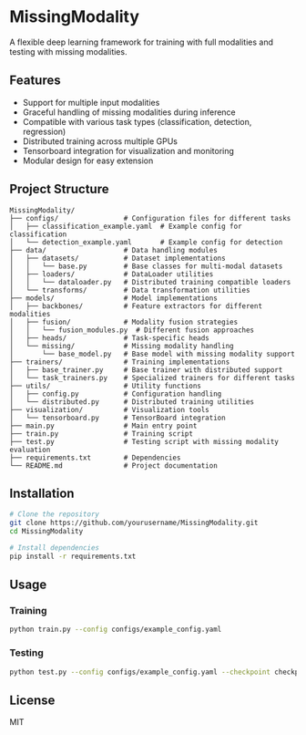 # MissingModality

A flexible deep learning framework for training with full modalities and testing with missing modalities.

## Features

- Support for multiple input modalities
- Graceful handling of missing modalities during inference
- Compatible with various task types (classification, detection, regression)
- Distributed training across multiple GPUs
- Tensorboard integration for visualization and monitoring
- Modular design for easy extension

## Project Structure

```
MissingModality/
├── configs/                # Configuration files for different tasks
│   ├── classification_example.yaml  # Example config for classification
│   └── detection_example.yaml       # Example config for detection
├── data/                   # Data handling modules
│   ├── datasets/           # Dataset implementations
│   │   └── base.py         # Base classes for multi-modal datasets
│   ├── loaders/            # DataLoader utilities
│   │   └── dataloader.py   # Distributed training compatible loaders
│   └── transforms/         # Data transformation utilities
├── models/                 # Model implementations
│   ├── backbones/          # Feature extractors for different modalities
│   ├── fusion/             # Modality fusion strategies
│   │   └── fusion_modules.py  # Different fusion approaches
│   ├── heads/              # Task-specific heads
│   └── missing/            # Missing modality handling
│       └── base_model.py   # Base model with missing modality support
├── trainers/               # Training implementations
│   ├── base_trainer.py     # Base trainer with distributed support
│   └── task_trainers.py    # Specialized trainers for different tasks
├── utils/                  # Utility functions
│   ├── config.py           # Configuration handling
│   └── distributed.py      # Distributed training utilities
├── visualization/          # Visualization tools
│   └── tensorboard.py      # TensorBoard integration
├── main.py                 # Main entry point
├── train.py                # Training script
├── test.py                 # Testing script with missing modality evaluation
├── requirements.txt        # Dependencies
└── README.md               # Project documentation
```

## Installation

```bash
# Clone the repository
git clone https://github.com/yourusername/MissingModality.git
cd MissingModality

# Install dependencies
pip install -r requirements.txt
```

## Usage

### Training

```bash
python train.py --config configs/example_config.yaml
```

### Testing

```bash
python test.py --config configs/example_config.yaml --checkpoint checkpoints/model.pth
```

## License

MIT